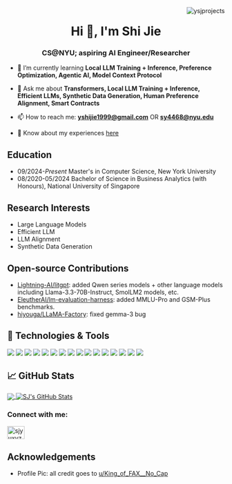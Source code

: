 <img align="right" src="https://komarev.com/ghpvc/?username=ysjprojects" alt="ysjprojects" />

<h1 align="center">Hi 👋, I'm Shi Jie</h1>
<h3 align="center">CS@NYU; aspiring AI Engineer/Researcher</h3>

- 🌱 I’m currently learning **Local LLM Training + Inference, Preference Optimization, Agentic AI, Model Context Protocol**

- 💬 Ask me about **Transformers, Local LLM Training + Inference, Efficient LLMs, Synthetic Data Generation, Human Preference Alignment, Smart Contracts**

- 📫 How to reach me: **yshijie1999@gmail.com** OR **sy4468@nyu.edu**

- 📄 Know about my experiences [here](https://www.sjyu.ai/SJ's%20Resume.pdf)

## Education

- 09/2024-*Present* Master's in Computer Science, New York University
- 08/2020-05/2024 Bachelor of Science in Business Analytics (with Honours), National University of Singapore

## Research Interests

- Large Language Models
- Efficient LLM
- LLM Alignment
- Synthetic Data Generation

## Open-source Contributions

- [Lightning-AI/litgpt](https://github.com/Lightning-AI/litgpt): added Qwen series models + other language models including Llama-3.3-70B-Instruct, SmolLM2 models, etc.
- [EleutherAI/lm-evaluation-harness](https://github.com/EleutherAI/lm-evaluation-harness): added MMLU-Pro and GSM-Plus benchmarks.
- [hiyouga/LLaMA-Factory](https://github.com/hiyouga/LLaMA-Factory): fixed gemma-3 bug

## 🔧 Technologies & Tools
![](https://img.shields.io/badge/Code-Python-informational?style=flat&logo=python&logoColor=white&color=2bbc8a)
![](https://img.shields.io/badge/Code-JavaScript-informational?style=flat&logo=javascript&logoColor=white&color=2bbc8a)
![](https://img.shields.io/badge/Code-TypeScript-informational?style=flat&logo=javascript&logoColor=white&color=2bbc8a)
![](https://img.shields.io/badge/Code-C++-informational?style=flat&logo=javascript&logoColor=white&color=2bbc8a)
![](https://img.shields.io/badge/Code-Solidity-informational?style=flat&logo=javascript&logoColor=white&color=2bbc8a)
![](https://img.shields.io/badge/Code-Java-informational?style=flat&logo=javascript&logoColor=white&color=2bbc8a)
![](https://img.shields.io/badge/Tools-Git-informational?style=flat&logo=postgresql&logoColor=white&color=2bbc8a)
![](https://img.shields.io/badge/Tools-PostgreSQL-informational?style=flat&logo=postgresql&logoColor=white&color=2bbc8a)
![](https://img.shields.io/badge/Tools-Docker-informational?style=flat&logo=docker&logoColor=white&color=2bbc8a)
![](https://img.shields.io/badge/Tools-Kubernetes-informational?style=flat&logo=kubernetes&logoColor=white&color=2bbc8a)
![](https://img.shields.io/badge/Libraries-ScikitLearn-informational?style=flat&logo=kubernetes&logoColor=white&color=2bbc8a)
![](https://img.shields.io/badge/Libraries-PyTorch-informational?style=flat&logo=kubernetes&logoColor=white&color=2bbc8a)
![](https://img.shields.io/badge/Libraries-Transformers-informational?style=flat&logo=kubernetes&logoColor=white&color=2bbc8a)
![](https://img.shields.io/badge/Libraries-LitGPT-informational?style=flat&logo=kubernetes&logoColor=white&color=2bbc8a)
![](https://img.shields.io/badge/Libraries-Gradio-informational?style=flat&logo=kubernetes&logoColor=white&color=2bbc8a)
![](https://img.shields.io/badge/Libraries-vLLM-informational?style=flat&logo=kubernetes&logoColor=white&color=2bbc8a)

## &#x1f4c8; GitHub Stats

<a href="https://github.com/ysjprojects/ysjprojects">
  <img align="center" src="https://github-readme-stats.vercel.app/api/top-langs/?username=ysjprojects&hide=jupyter%20notebook&title_color=ffffff&text_color=c9cacc&icon_color=2bbc8a&bg_color=1d1f21&langs_count=5" />
</a>
<a href="https://github.com/ysjprojects/ysjprojects">
  <img align="center" src="https://github-readme-stats.vercel.app/api?username=ysjprojects&show_icons=true&line_height=27&count_private=true&title_color=ffffff&text_color=c9cacc&icon_color=2bbc8a&bg_color=1d1f21" alt="SJ's GitHub Stats" />
</a>

<h3 align="left">Connect with me:</h3>
<p align="left">
<a href="https://linkedin.com/in/sjyuxyz" target="blank"><img align="center" src="https://raw.githubusercontent.com/rahuldkjain/github-profile-readme-generator/master/src/images/icons/Social/linked-in-alt.svg" alt="sjyuxyz" height="30" width="40" /></a>
</p>

## Acknowledgements
- Profile Pic: all credit goes to [u/King_of_FAX__No_Cap](https://www.reddit.com/user/King_of_FAX__No_Cap/)
